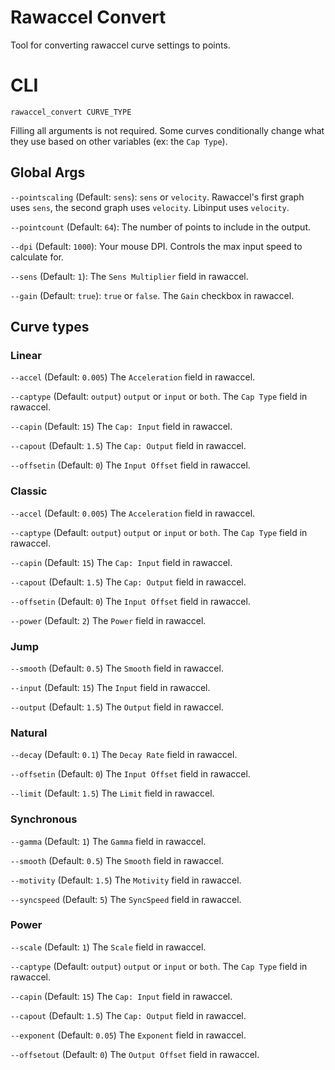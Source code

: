 # Rawaccel Convert

Tool for converting rawaccel curve settings to points.

# CLI

```
rawaccel_convert CURVE_TYPE
```

Filling all arguments is not required. Some curves conditionally change what they use based on other variables (ex: the `Cap Type`).

## Global Args

`--pointscaling` (Default: `sens`): `sens` or `velocity`. Rawaccel's first graph uses `sens`, the second graph uses `velocity`. Libinput uses `velocity`.

`--pointcount` (Default: `64`): The number of points to include in the output.

`--dpi` (Default: `1000`): Your mouse DPI. Controls the max input speed to calculate for.

`--sens` (Default: `1`): The `Sens Multiplier` field in rawaccel.

`--gain` (Default: `true`): `true` or `false`. The `Gain` checkbox in rawaccel.

## Curve types

### Linear

`--accel` (Default: `0.005`) The `Acceleration` field in rawaccel.

`--captype` (Default: `output`) `output` or `input` or `both`. The `Cap Type` field in rawaccel.

`--capin` (Default: `15`) The `Cap: Input` field in rawaccel.

`--capout` (Default: `1.5`) The `Cap: Output` field in rawaccel.

`--offsetin` (Default: `0`) The `Input Offset` field in rawaccel.

### Classic

`--accel` (Default: `0.005`) The `Acceleration` field in rawaccel.

`--captype` (Default: `output`) `output` or `input` or `both`. The `Cap Type` field in rawaccel.

`--capin` (Default: `15`) The `Cap: Input` field in rawaccel.

`--capout` (Default: `1.5`) The `Cap: Output` field in rawaccel.

`--offsetin` (Default: `0`) The `Input Offset` field in rawaccel.

`--power` (Default: `2`) The `Power` field in rawaccel.

### Jump

`--smooth` (Default: `0.5`) The `Smooth` field in rawaccel.

`--input` (Default: `15`) The `Input` field in rawaccel.

`--output` (Default: `1.5`) The `Output` field in rawaccel.

### Natural

`--decay` (Default: `0.1`) The `Decay Rate` field in rawaccel.

`--offsetin` (Default: `0`) The `Input Offset` field in rawaccel.

`--limit` (Default: `1.5`) The `Limit` field in rawaccel.

### Synchronous

`--gamma` (Default: `1`) The `Gamma` field in rawaccel.

`--smooth` (Default: `0.5`) The `Smooth` field in rawaccel.

`--motivity` (Default: `1.5`) The `Motivity` field in rawaccel.

`--syncspeed` (Default: `5`) The `SyncSpeed` field in rawaccel.

### Power

`--scale` (Default: `1`) The `Scale` field in rawaccel.

`--captype` (Default: `output`) `output` or `input` or `both`. The `Cap Type` field in rawaccel.

`--capin` (Default: `15`) The `Cap: Input` field in rawaccel.

`--capout` (Default: `1.5`) The `Cap: Output` field in rawaccel.

`--exponent` (Default: `0.05`) The `Exponent` field in rawaccel.

`--offsetout` (Default: `0`) The `Output Offset` field in rawaccel.
